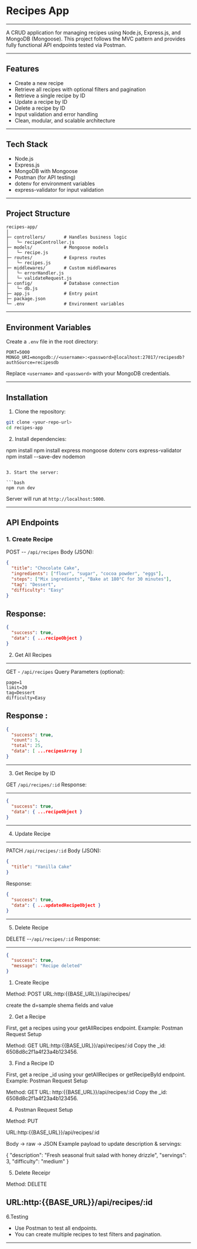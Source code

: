 # Recipes App

---

A CRUD application for managing recipes using Node.js, Express.js, and MongoDB (Mongoose). This project follows the MVC pattern and provides fully functional API endpoints tested via Postman.

---

## Features

- Create a new recipe
- Retrieve all recipes with optional filters and pagination
- Retrieve a single recipe by ID
- Update a recipe by ID
- Delete a recipe by ID
- Input validation and error handling
- Clean, modular, and scalable architecture

---

## Tech Stack

- Node.js
- Express.js
- MongoDB with Mongoose
- Postman (for API testing)
- dotenv for environment variables
- express-validator for input validation

---

## Project Structure

```
recipes-app/
│
├─ controllers/       # Handles business logic
│   └─ recipeController.js
├─ models/            # Mongoose models
│   └─ recipe.js
├─ routes/            # Express routes
│   └─ recipes.js
├─ middlewares/       # Custom middlewares
│   └─ errorHandler.js
│   └─ validateRequest.js
├─ config/            # Database connection
│   └─ db.js
├─ app.js             # Entry point
├─ package.json
└─ .env               # Environment variables
```

---

## Environment Variables

Create a `.env` file in the root directory:

```
PORT=5000
MONGO_URI=mongodb://<username>:<password>@localhost:27017/recipesdb?authSource=recipesdb

```

Replace `<username>` and `<password>` with your MongoDB credentials.

---

## Installation

1. Clone the repository:

```bash
git clone <your-repo-url>
cd recipes-app
```

2. Install dependencies:

npm install
npm install express mongoose dotenv cors express-validator
npm install --save-dev nodemon

````

3. Start the server:

```bash
npm run dev
````

Server will run at `http://localhost:5000`.

---

## API Endpoints

### 1. Create Recipe

POST -- `/api/recipes`
Body (JSON):

```json
{
  "title": "Chocolate Cake",
  "ingredients": ["flour", "sugar", "cocoa powder", "eggs"],
  "steps": ["Mix ingredients", "Bake at 180°C for 30 minutes"],
  "tag": "Dessert",
  "difficulty": "Easy"
}
```

## Response:

```json
{
  "success": true,
  "data": { ...recipeObject }
}
```

2.  Get All Recipes

---

GET - `/api/recipes`
Query Parameters (optional):

```
page=1
limit=20
tag=Dessert
difficulty=Easy
```

## Response :

```json
{
  "success": true,
  "count": 5,
  "total": 25,
  "data": [ ...recipesArray ]
}
```

---

3. Get Recipe by ID

GET `/api/recipes/:id`
Response:

---

```json
{
  "success": true,
  "data": { ...recipeObject }
}
```

---

4. Update Recipe

---

PATCH `/api/recipes/:id`
Body (JSON):

```json
{
  "title": "Vanilla Cake"
}
```

Response:

```json
{
  "success": true,
  "data": { ...updatedRecipeObject }
}
```

---

5. Delete Recipe

DELETE --`/api/recipes/:id`
Response:

---

```json
{
  "success": true,
  "message": "Recipe deleted"
}
```

1. Create Recipe

Method: POST
URL:http:{{BASE_URL}}/api/recipes/

create the d=sample shema fields and value

2. Get a Recipe

First, get a recipes using your getAllRecipes endpoint.
Example:
Postman Request Setup

Method: GET
URL:http:{{BASE_URL}}/api/recipes/:id
Copy the \_id: 6508d8c2f1a4f23a4b123456.

3. Find a Recipe ID

First, get a recipe \_id using your getAllRecipes or getRecipeById endpoint.
Example:
Postman Request Setup

Method: GET
URL:
http:{{BASE_URL}}/api/recipes/:id
Copy the \_id: 6508d8c2f1a4f23a4b123456.

4. Postman Request Setup

Method: PUT

URL:http:{{BASE_URL}}/api/recipes/:id

Body → raw → JSON
Example payload to update description & servings:

{
"description": "Fresh seasonal fruit salad with honey drizzle",
"servings": 3,
"difficulty": "medium"
}

5. Delete Receipr

Method: DELETE

## URL:http:{{BASE_URL}}/api/recipes/:id

6.Testing

- Use Postman to test all endpoints.
- You can create multiple recipes to test filters and pagination.

---
